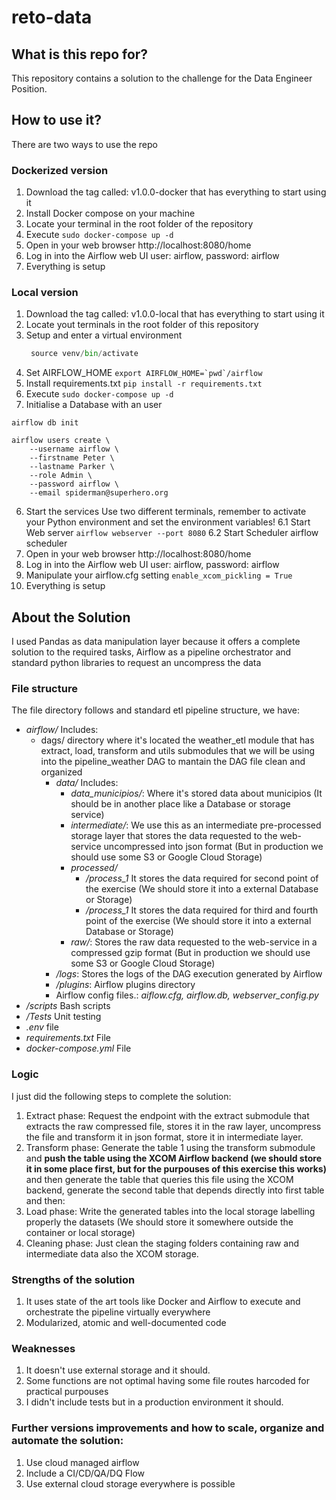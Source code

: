# reto-data
## What is this repo for?

This repository contains a solution to the challenge for the Data Engineer Position.

## How to use it?
There are two ways to use the repo


### Dockerized version
1. Download the tag called: v1.0.0-docker that has everything to start using it
2. Install Docker compose on your machine
3. Locate your terminal in the root folder of the repository
4. Execute  ```sudo docker-compose up -d```
5. Open in your web browser http://localhost:8080/home
6. Log in into the Airflow web UI user: airflow, password: airflow
7. Everything is setup 


### Local version
1. Download the tag called: v1.0.0-local that has everything to start using it
2. Locate yout terminals in the root folder of this repository
3. Setup and enter a virtual environment 
    ```python -m venv venv
     source venv/bin/activate
     ```
4. Set AIRFLOW_HOME
    ```export AIRFLOW_HOME=`pwd`/airflow```
5. Install requirements.txt ```pip install -r requirements.txt```
4. Execute  ```sudo docker-compose up -d```
5. Initialise a Database with an user
```
airflow db init

airflow users create \
    --username airflow \
    --firstname Peter \
    --lastname Parker \
    --role Admin \
    --password airflow \
    --email spiderman@superhero.org

```
6. Start the services
Use two different terminals, remember to activate your Python environment and set the environment variables!
    6.1 Start Web server
    ```airflow webserver --port 8080```
    6.2 Start Scheduler
    airflow scheduler
5. Open in your web browser http://localhost:8080/home
6. Log in into the Airflow web UI user: airflow, password: airflow
8. Manipulate your airflow.cfg setting ```enable_xcom_pickling = True```
7. Everything is setup 

## About the Solution
I used Pandas as data manipulation layer because it offers a complete solution to the required tasks, Airflow as a pipeline orchestrator and standard python libraries to request an uncompress the data
### File structure
The file directory follows and standard etl pipeline structure, we have:
*   *airflow/* Includes:
    - dags/ directory where it's located the weather_etl module that has extract, load, transform and utils submodules that we will be using into the pipeline_weather DAG to mantain the DAG file clean and organized
        - *data/* Includes:
            - *data_municipios/*: Where it's stored data about municipios (It should be in another place like a Database or storage service)
            - *intermediate/*: We use this as an intermediate pre-processed storage layer that stores the data requested to the web-service uncompressed into json format (But in production we should use some S3 or Google Cloud Storage)
            - *processed/*
                - */process_1* It stores the data required for second point of the exercise (We should store it into a external Database or Storage)
                - */process_1* It stores the data required for third and fourth point of the exercise (We should store it into a external Database or Storage)
            - *raw/*: Stores the raw data requested to the web-service in a compressed gzip format (But in production we should use some S3 or Google Cloud Storage)
        - */logs*: Stores the logs of the DAG execution generated by Airflow
        - */plugins*: Airflow plugins directory
        - Airflow config files.: *aiflow.cfg, airflow.db, webserver_config.py*
* */scripts* Bash scripts
* */Tests* Unit testing
* *.env* file
* *requirements.txt* File
* *docker-compose.yml* File
### Logic
I just did the following steps to complete the solution: 
1. Extract phase: Request the endpoint with the extract submodule that extracts the raw compressed file, stores it in the raw layer, uncompress the file and transform it in json format, store it in intermediate layer.
2. Transform phase: Generate the table 1 using the transform submodule and **push the table using the XCOM Airflow backend (we should store it in some place first, but for the purpouses of this exercise this works)** and then generate the table that queries this file using the XCOM backend, generate the second table that depends directly into first table and then:
3. Load phase: Write the generated tables into the local storage labelling properly the datasets (We should store it somewhere outside the container or local storage)
5. Cleaning phase: Just clean the staging folders containing raw and intermediate data also the XCOM storage.

### Strengths of the solution
1. It uses state of the art tools like Docker and Airflow to execute and orchestrate the pipeline virtually everywhere
2. Modularized, atomic and well-documented code

### Weaknesses
1. It doesn't use external storage and it should.
2. Some functions are not optimal having some file routes harcoded for practical purpouses
3. I didn't include tests but in a production environment it should.

### Further versions improvements and how to scale, organize and automate the solution:
1. Use cloud managed airflow 
2. Include a CI/CD/QA/DQ Flow
3. Use external cloud storage everywhere is possible 